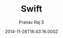 ---
title: Swift
github: 'https://github.com/pranavrajs/swift/'
demo: 'https://pranavrajs.github.io/swift/'
author: Pranav Raj S
ssg:
  - Jekyll
cms:
  - No Cms
date: 2014-11-28T18:43:16.000Z
github_branch: master
description: 'A clean Minimal Blog theme for Jekyll , built with Bootswatch '
stale: true
---